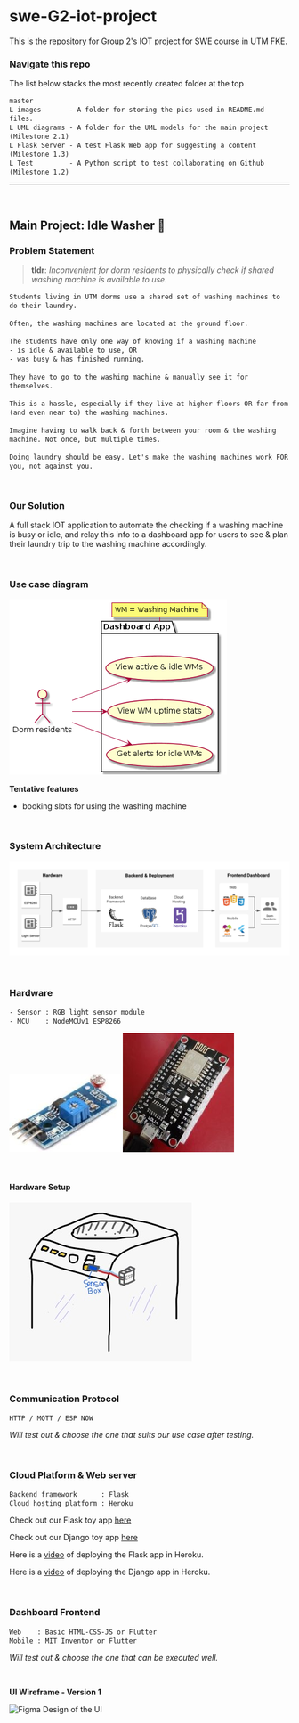 # swe-G2-iot-project
This is the repository for Group 2's IOT project for SWE course in UTM FKE. 

### Navigate this repo
The list below stacks the most recently created folder at the top
```
master
L images       - A folder for storing the pics used in README.md files. 
L UML diagrams - A folder for the UML models for the main project (Milestone 2.1)
L Flask Server - A test Flask Web app for suggesting a content (Milestone 1.3) 
L Test         - A Python script to test collaborating on Github (Milestone 1.2)
```

---

<br/>

## Main Project: Idle Washer 🧺

### Problem Statement

>**tldr**: *Inconvenient for dorm residents to physically check if shared washing machine is available to use.*
```
Students living in UTM dorms use a shared set of washing machines to do their laundry. 

Often, the washing machines are located at the ground floor.

The students have only one way of knowing if a washing machine
- is idle & available to use, OR
- was busy & has finished running.

They have to go to the washing machine & manually see it for themselves. 

This is a hassle, especially if they live at higher floors OR far from (and even near to) the washing machines.

Imagine having to walk back & forth between your room & the washing machine. Not once, but multiple times.

Doing laundry should be easy. Let's make the washing machines work FOR you, not against you.
```

<br/>

### Our Solution
A full stack IOT application to automate the checking if a washing machine is busy or idle, and relay this info to a dashboard app for users to see & plan their laundry trip to the washing machine accordingly.

<br/>

### Use case diagram

![Use case diagram](https://github.com/Rekanice/swe-G2-iot-project/blob/55faecf1ef122f0b1f06967e5f15ea0fc0469247/UML%20diagrams/usecase_diagram1.png)

**Tentative features**
- booking slots for using the washing machine

<br/>

### System Architecture
![Overview of the tech stack](https://github.com/Rekanice/swe-G2-iot-project/blob/e0d91b83c3a7868e55449eced2450638003cc4a4/images/system_arch_pic.png)

<br/>

### Hardware
```
- Sensor : RGB light sensor module
- MCU    : NodeMCUv1 ESP8266 
```
![Light Module sensor from Cytron](https://github.com/Rekanice/swe-G2-iot-project/blob/f124691cfb8c146144e130dbb8553d363e562a06/images/light_sensor_module.jpg)
![NodeMCU ESP8266](https://github.com/Rekanice/swe-G2-iot-project/blob/e8a1b532913f9c267a11f2c236fd56e05f51c070/images/nodemcu_ESP8266.jpg)

<br/>

#### Hardware Setup
![Device setup](https://github.com/Rekanice/swe-G2-iot-project/blob/d76a08e94ea6444962755b7ac9bf270c3a8d7b9a/images/device_setup.jpg)

<br/>

### Communication Protocol
```
HTTP / MQTT / ESP NOW
```
*Will test out & choose the one that suits our use case after testing.*

<br/>

### Cloud Platform & Web server
```
Backend framework      : Flask
Cloud hosting platform : Heroku
```
Check out our Flask toy app [here](https://tell-me-something-flask-app.herokuapp.com/)

Check out our Django toy app [here](https://this-is-django-1.herokuapp.com/)

Here is a [video]() of deploying the Flask app in Heroku.

Here is a [video]() of deploying the Django app in Heroku.

<br/>

### Dashboard Frontend
```
Web    : Basic HTML-CSS-JS or Flutter
Mobile : MIT Inventor or Flutter
```
*Will test out & choose the one that can be executed well.*

<br/>

**UI Wireframe - Version 1**

![Figma Design of the UI]()






